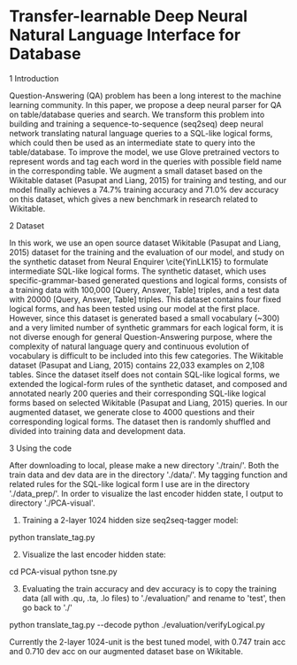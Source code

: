 # Transfer-learnable Deep Neural Natural Language Interface for Database


1 Introduction 

Question-Answering (QA) problem has been a long interest to the machine learning community. In this paper, we propose a deep neural parser for QA on table/database queries and search. We transform this problem into building and training a sequence-to-sequence (seq2seq) deep neural network translating natural language queries to a SQL-like logical forms, which could then be used as an intermediate state to query into the table/database. To improve the model, we use Glove pretrained vectors to represent words and tag each word in the queries with possible field name in the corresponding table. We augment a small dataset based on the Wikitable dataset (Pasupat and Liang, 2015) for training and testing, and our model finally achieves a 74.7% training accuracy and 71.0% dev accuracy on this dataset, which gives a new benchmark in research related to Wikitable.

2 Dataset

In this work, we use an open source dataset Wikitable (Pasupat and Liang, 2015) dataset for the training and the evaluation of our model, and study on the synthetic dataset from Neural Enquirer \cite{YinLLK15} to formulate intermediate SQL-like logical forms. 
The synthetic dataset, which uses specific-grammar-based generated questions and logical forms, consists of a training data with 100,000 [Query, Answer, Table] triples, and a test data with 20000 [Query, Answer, Table] triples. This dataset contains four fixed logical forms, and has been tested using our model at the first place.  However, since this dataset is generated based a small vocabulary (~300) and a very limited number of synthetic grammars for each logical form, it is not diverse enough for general Question-Answering purpose, where the complexity of natural language query and continuous evolution of vocabulary is difficult to be included into this few categories.
The Wikitable dataset (Pasupat and Liang, 2015) contains 22,033 examples on 2,108 tables. Since the dataset itself does not contain SQL-like logical forms, we extended the logical-form rules of the synthetic dataset, and composed and annotated nearly 200 queries and their corresponding SQL-like logical forms based on selected Wikitable (Pasupat and Liang, 2015) queries. In our augmented dataset, we generate close to 4000 questions and their corresponding logical forms. The dataset then is randomly shuffled and divided into training data and development data.

3 Using the code

After downloading to local, please make a new directory './train/'. Both the train data and dev data are in the directory './data/'. My tagging function and related rules for the SQL-like logical form I use are in the directory './data_prep/'. In order to visualize the last encoder hidden state, I output to directory './PCA-visual'.

1. Training a 2-layer 1024 hidden size seq2seq-tagger model:

python translate_tag.py

2. Visualize the last encoder hidden state:

cd PCA-visual
python tsne.py

3. Evaluating the train accuracy and dev accuracy is to copy the training data (all with .qu, .ta, .lo files) to './evaluation/' and rename to 'test', then go back to './'

python translate_tag.py --decode
python ./evaluation/verifyLogical.py

Currently the 2-layer 1024-unit is the best tuned model, with 0.747 train acc and 0.710 dev acc on our augmented dataset base on Wikitable.

